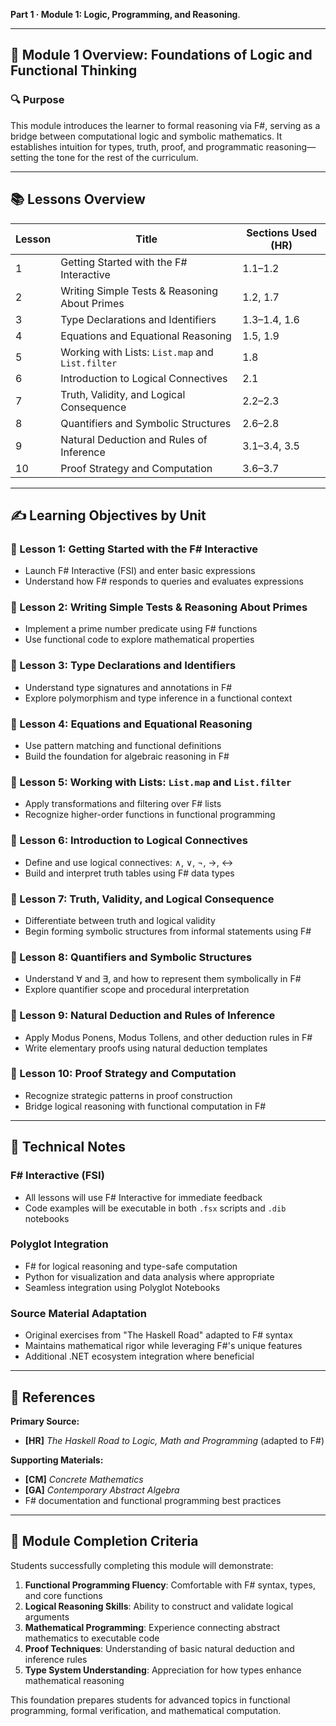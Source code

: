 **Part 1 · Module 1: Logic, Programming, and Reasoning**.

---

## 🧠 Module 1 Overview: Foundations of Logic and Functional Thinking

### 🔍 Purpose
This module introduces the learner to formal reasoning via F#, serving as a bridge between computational logic and symbolic mathematics. It establishes intuition for types, truth, proof, and programmatic reasoning—setting the tone for the rest of the curriculum.

---

## 📚 Lessons Overview

| Lesson | Title                                               | Sections Used (HR)                          |
|--------|-----------------------------------------------------|---------------------------------------------|
| 1      | Getting Started with the F# Interactive             | 1.1–1.2                                      |
| 2      | Writing Simple Tests & Reasoning About Primes       | 1.2, 1.7                                     |
| 3      | Type Declarations and Identifiers                   | 1.3–1.4, 1.6                                 |
| 4      | Equations and Equational Reasoning                  | 1.5, 1.9                                     |
| 5      | Working with Lists: `List.map` and `List.filter`    | 1.8                                          |
| 6      | Introduction to Logical Connectives                 | 2.1                                          |
| 7      | Truth, Validity, and Logical Consequence            | 2.2–2.3                                      |
| 8      | Quantifiers and Symbolic Structures                 | 2.6–2.8                                      |
| 9      | Natural Deduction and Rules of Inference            | 3.1–3.4, 3.5                                 |
| 10     | Proof Strategy and Computation                      | 3.6–3.7                                      |

---

## ✍️ Learning Objectives by Unit

### 🎯 Lesson 1: Getting Started with the F# Interactive
- Launch F# Interactive (FSI) and enter basic expressions
- Understand how F# responds to queries and evaluates expressions

### 🎯 Lesson 2: Writing Simple Tests & Reasoning About Primes
- Implement a prime number predicate using F# functions
- Use functional code to explore mathematical properties

### 🎯 Lesson 3: Type Declarations and Identifiers
- Understand type signatures and annotations in F#
- Explore polymorphism and type inference in a functional context

### 🎯 Lesson 4: Equations and Equational Reasoning
- Use pattern matching and functional definitions
- Build the foundation for algebraic reasoning in F#

### 🎯 Lesson 5: Working with Lists: `List.map` and `List.filter`
- Apply transformations and filtering over F# lists
- Recognize higher-order functions in functional programming

### 🎯 Lesson 6: Introduction to Logical Connectives
- Define and use logical connectives: ∧, ∨, ¬, →, ↔
- Build and interpret truth tables using F# data types

### 🎯 Lesson 7: Truth, Validity, and Logical Consequence
- Differentiate between truth and logical validity
- Begin forming symbolic structures from informal statements using F#

### 🎯 Lesson 8: Quantifiers and Symbolic Structures
- Understand ∀ and ∃, and how to represent them symbolically in F#
- Explore quantifier scope and procedural interpretation

### 🎯 Lesson 9: Natural Deduction and Rules of Inference
- Apply Modus Ponens, Modus Tollens, and other deduction rules in F#
- Write elementary proofs using natural deduction templates

### 🎯 Lesson 10: Proof Strategy and Computation
- Recognize strategic patterns in proof construction
- Bridge logical reasoning with functional computation in F#

---

## 🔧 Technical Notes

### **F# Interactive (FSI)**
- All lessons will use F# Interactive for immediate feedback
- Code examples will be executable in both `.fsx` scripts and `.dib` notebooks

### **Polyglot Integration**
- F# for logical reasoning and type-safe computation  
- Python for visualization and data analysis where appropriate
- Seamless integration using Polyglot Notebooks

### **Source Material Adaptation**
- Original exercises from "The Haskell Road" adapted to F# syntax
- Maintains mathematical rigor while leveraging F#'s unique features
- Additional .NET ecosystem integration where beneficial

---

## 📖 References

**Primary Source:**
- **[HR]** *The Haskell Road to Logic, Math and Programming* (adapted to F#)

**Supporting Materials:**
- **[CM]** *Concrete Mathematics* 
- **[GA]** *Contemporary Abstract Algebra*
- F# documentation and functional programming best practices

---

## 🎯 Module Completion Criteria

Students successfully completing this module will demonstrate:

1. **Functional Programming Fluency**: Comfortable with F# syntax, types, and core functions
2. **Logical Reasoning Skills**: Ability to construct and validate logical arguments
3. **Mathematical Programming**: Experience connecting abstract mathematics to executable code
4. **Proof Techniques**: Understanding of basic natural deduction and inference rules
5. **Type System Understanding**: Appreciation for how types enhance mathematical reasoning

This foundation prepares students for advanced topics in functional programming, formal verification, and mathematical computation.

